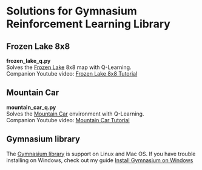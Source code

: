 # Solutions for Gymnasium Reinforcement Learning Library
## Frozen Lake 8x8
**frozen_lake_q.py**  
Solves the [Frozen Lake](https://gymnasium.farama.org/environments/toy_text/frozen_lake/) 8x8 map with Q-Learning.  
Companion Youtube video: [Frozen Lake 8x8 Tutorial](https://youtu.be/ZhoIgo3qqLU)

## Mountain Car
**mountain_car_q.py**  
Solves the [Mountain Car](https://gymnasium.farama.org/environments/classic_control/mountain_car/) environment with Q-Learning.  
Companion Youtube video: [Mountain Car Tutorial](https://youtu.be/_SWnNhM5w-g)

## Gymnasium library
The [Gymnasium library](https://gymnasium.farama.org/) is support on Linux and Mac OS. If you have trouble installing on Windows, check out my guide [Install Gymnasium on Windows](https://youtu.be/gMgj4pSHLww)

